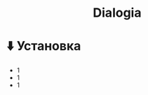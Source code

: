 <h1 align="center">Dialogia</h1>


# ⬇️ Установка
<ul>
  <li>1</li>
  <li>1</li>
  <li>1</li>
</ul>
